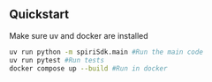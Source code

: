 
## Quickstart

Make sure uv and docker are installed

```bash
uv run python -m spiriSdk.main #Run the main code
uv run pytest #Run tests
docker compose up --build #Run in docker
```
